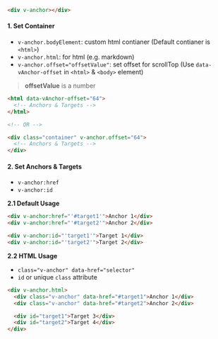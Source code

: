 ```html
<div v-anchor></div>
```

#### 1. Set Container

- `v-anchor.bodyElement`: custom html contianer (Default contianer is `<html>`)
- `v-anchor.html`: for html (e.g. markdown)
- `v-anchor.offset="offsetValue"`: set offset for scrollTop (Use `data-vAnchor-offset` in `<html>` & `<body>` element)

> **offsetValue** is a number

```html
<html data-vAnchor-offset="64">
  <!-- Anchors & Targets -->
</html>

<!-- OR -->

<div class="container" v-anchor.offset="64">
  <!-- Anchors & Targets -->
</div>
```

#### 2. Set Anchors & Targets

- `v-anchor:href`
- `v-anchor:id`

**2.1 Default Usage**

```html
<div v-anchor:href="'#target1'">Anchor 1</div>
<div v-anchor:href="'#target2'">Anchor 2</div>

<div v-anchor:id="'target1'">Target 1</div>
<div v-anchor:id="'target2'">Target 2</div>
```

**2.2 HTML Usage**

- `class="v-anchor" data-href="selector"`
- `id` or unique `class` attribute

```html
<div v-anchor.html>
  <div class="v-anchor" data-href="#target1">Anchor 1</div>
  <div class="v-anchor" data-href="#target2">Anchor 2</div>

  <div id="target1">Target 3</div>
  <div id="target2">Target 4</div>
</div>
```
